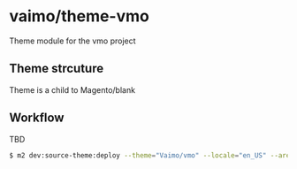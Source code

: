 # vaimo/theme-vmo

Theme module for the vmo project

## Theme strcuture

Theme is a child to Magento/blank


## Workflow

TBD

```sh
$ m2 dev:source-theme:deploy --theme="Vaimo/vmo" --locale="en_US" --area="frontend"
```
